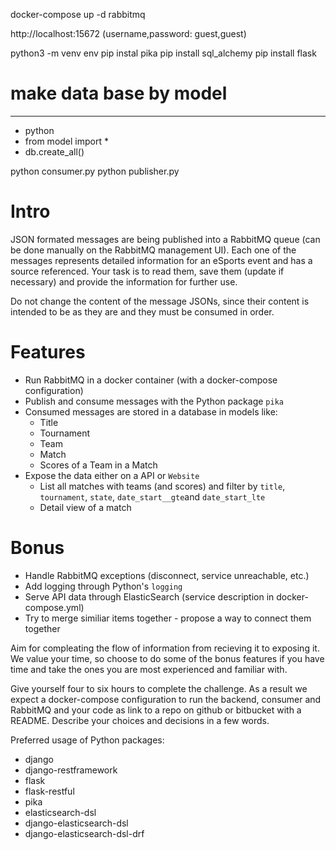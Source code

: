 docker-compose up -d rabbitmq

http://localhost:15672 (username,password: guest,guest)

python3 -m venv env
pip instal pika
pip install sql_alchemy
pip install flask


# make data base by model

---

  * python
  * from model import *
  * db.create_all()



python consumer.py
python publisher.py


# Intro

JSON formated messages are being published into a RabbitMQ queue (can be done manually on the RabbitMQ management UI).
Each one of the messages represents detailed information for an eSports event and has a source referenced. Your task is to read them, save them (update if necessary) and provide the information for further use.

Do not change the content of the message JSONs, since their content is intended to be as they are and they must be consumed in order.

# Features
* Run RabbitMQ in a docker container (with a docker-compose configuration)
* Publish and consume messages with the Python package `pika`
* Consumed messages are stored in a database in models like:
  * Title
  * Tournament
  * Team
  * Match
  * Scores of a Team in a Match
* Expose the data either on a API or `Website`
  * List all matches with teams (and scores) and filter by `title`, `tournament`, `state`, `date_start__gte`and `date_start_lte`
  * Detail view of a match

# Bonus
* Handle RabbitMQ exceptions (disconnect, service unreachable, etc.)
* Add logging through Python's `logging`
* Serve API data through ElasticSearch (service description in docker-compose.yml)
* Try to merge similiar items together - propose a way to connect them together

Aim for compleating the flow of information from recieving it to exposing it. We value your time, so choose to do some of the bonus features if you have time and take the ones you are most experienced and familiar with.

Give yourself four to six hours to complete the challenge. As a result we expect a docker-compose configuration to run the backend, consumer and RabbitMQ and your code as link to a repo on github or bitbucket with a README. Describe your choices and decisions in a few words.

Preferred usage of Python packages:
- django
- django-restframework
- flask
- flask-restful
- pika
- elasticsearch-dsl
- django-elasticsearch-dsl
- django-elasticsearch-dsl-drf
